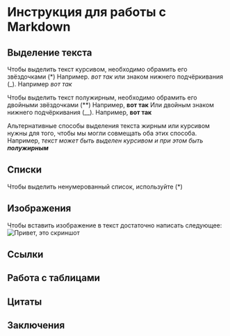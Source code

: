 # Инструкция для работы с Markdown

## Выделение текста

Чтобы выделить текст курсивом, необходимо обрамить его звёздочками (*) Например. *вот так* или знаком нижнего подчёркивания (_). Например _вот так_

Чтобы выделить текст полужирным, необходимо обрамить его двойными звёздочками (**) Например, **вот так** Или двойным знаком нижнего подчёркивания (__). Например, __вот так__ 

Альтернативные способы выделения текста жирным или курсивом нужны для того, чтобы мы могли совмещать оба этих способа. Например, _текст может быть выделен курсивом и при этом быть **полужирным**_

## Списки
Чтобы выделить ненумерованный список, используйте (*)
## Изображения 

Чтобы вставить изображение в текст достаточно написать следующее: 
![Привет, это скриншот](1.jpg) 

## Ссылки

## Работа с таблицами

## Цитаты 

## Заключения